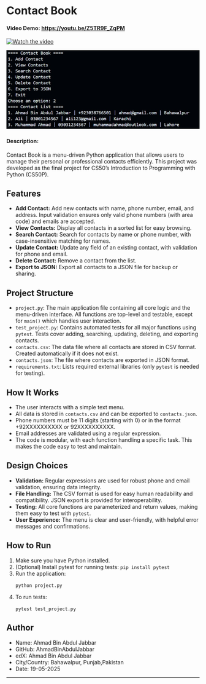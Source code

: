 # Contact Book


#### Video Demo: https://youtu.be/Z5TR9F_ZqPM

[![Watch the video](https://img.youtube.com/vi/Z5TR9F_ZqPM/0.jpg)](https://youtu.be/Z5TR9F_ZqPM)

![Contact Book Screenshot](./images/contact_book_project_ss.jpg)
#### Description:

Contact Book is a menu-driven Python application that allows users to manage their personal or professional contacts efficiently. This project was developed as the final project for CS50’s Introduction to Programming with Python (CS50P).

## Features

- **Add Contact:** Add new contacts with name, phone number, email, and address. Input validation ensures only valid phone numbers (with area code) and emails are accepted.
- **View Contacts:** Display all contacts in a sorted list for easy browsing.
- **Search Contact:** Search for contacts by name or phone number, with case-insensitive matching for names.
- **Update Contact:** Update any field of an existing contact, with validation for phone and email.
- **Delete Contact:** Remove a contact from the list.
- **Export to JSON:** Export all contacts to a JSON file for backup or sharing.

## Project Structure

- `project.py`: The main application file containing all core logic and the menu-driven interface. All functions are top-level and testable, except for `main()` which handles user interaction.
- `test_project.py`: Contains automated tests for all major functions using `pytest`. Tests cover adding, searching, updating, deleting, and exporting contacts.
- `contacts.csv`: The data file where all contacts are stored in CSV format. Created automatically if it does not exist.
- `contacts.json`: The file where contacts are exported in JSON format.
- `requirements.txt`: Lists required external libraries (only `pytest` is needed for testing).

## How It Works

- The user interacts with a simple text menu.
- All data is stored in `contacts.csv` and can be exported to `contacts.json`.
- Phone numbers must be 11 digits (starting with 0) or in the format +92XXXXXXXXXX or 92XXXXXXXXXX.
- Email addresses are validated using a regular expression.
- The code is modular, with each function handling a specific task. This makes the code easy to test and maintain.

## Design Choices

- **Validation:** Regular expressions are used for robust phone and email validation, ensuring data integrity.
- **File Handling:** The CSV format is used for easy human readability and compatibility. JSON export is provided for interoperability.
- **Testing:** All core functions are parameterized and return values, making them easy to test with `pytest`.
- **User Experience:** The menu is clear and user-friendly, with helpful error messages and confirmations.

## How to Run

1. Make sure you have Python installed.
2. (Optional) Install pytest for running tests: `pip install pytest`
3. Run the application:
   ```
   python project.py
   ```
4. To run tests:
   ```
   pytest test_project.py
   ```

## Author

- Name: Ahmad Bin Abdul Jabbar
- GitHub: AhmadBinAbdulJabbar
- edX: Ahmad Bin Abdul Jabbar
- City/Country: Bahawalpur, Punjab,Pakistan
- Date: 19-05-2025

---
